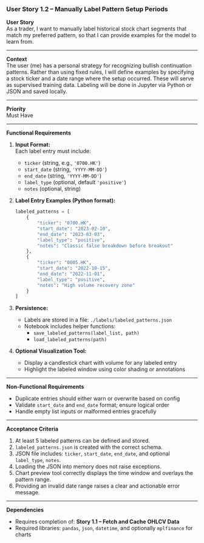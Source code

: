 ### User Story 1.2 – Manually Label Pattern Setup Periods

**User Story**  
As a trader, I want to manually label historical stock chart segments that match my preferred pattern, so that I can provide examples for the model to learn from.

---

**Context**  
The user (me) has a personal strategy for recognizing bullish continuation patterns. Rather than using fixed rules, I will define examples by specifying a stock ticker and a date range where the setup occurred. These will serve as supervised training data. Labeling will be done in Jupyter via Python or JSON and saved locally.

---

**Priority**  
Must Have

---

**Functional Requirements**

1. **Input Format:**  
   Each label entry must include:
   - `ticker` (string, e.g., `'0700.HK'`)
   - `start_date` (string, `'YYYY-MM-DD'`)
   - `end_date` (string, `'YYYY-MM-DD'`)
   - `label_type` (optional, default `'positive'`)
   - `notes` (optional, string)

2. **Label Entry Examples (Python format):**

   ```python
   labeled_patterns = [
       {
           "ticker": "0700.HK",
           "start_date": "2023-02-10",
           "end_date": "2023-03-03",
           "label_type": "positive",
           "notes": "Classic false breakdown before breakout"
       },
       {
           "ticker": "0005.HK",
           "start_date": "2022-10-15",
           "end_date": "2022-11-01",
           "label_type": "positive",
           "notes": "High volume recovery zone"
       }
   ]
   ```

3. **Persistence:**
   - Labels are stored in a file: `./labels/labeled_patterns.json`
   - Notebook includes helper functions:
     - `save_labeled_patterns(label_list, path)`
     - `load_labeled_patterns(path)`

4. **Optional Visualization Tool:**
   - Display a candlestick chart with volume for any labeled entry
   - Highlight the labeled window using color shading or annotations

---

**Non-Functional Requirements**

- Duplicate entries should either warn or overwrite based on config
- Validate `start_date` and `end_date` format; ensure logical order
- Handle empty list inputs or malformed entries gracefully

---

**Acceptance Criteria**

1. At least 5 labeled patterns can be defined and stored.
2. `labeled_patterns.json` is created with the correct schema.
3. JSON file includes: `ticker`, `start_date`, `end_date`, and optional `label_type`, `notes`.
4. Loading the JSON into memory does not raise exceptions.
5. Chart preview tool correctly displays the time window and overlays the pattern range.
6. Providing an invalid date range raises a clear and actionable error message.

---

**Dependencies**

- Requires completion of: **Story 1.1 – Fetch and Cache OHLCV Data**
- Required libraries: `pandas`, `json`, `datetime`, and optionally `mplfinance` for charts
